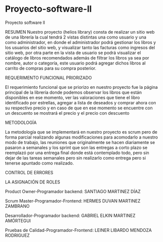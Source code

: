 # Proyecto-software-ll
Proyecto software ll


RESUMEN
Nuestro proyecto (helios library) consta de realizar un sitio web de una librería la cual tendrá 2 vistas distintas una como usuario y una como administrador, en donde el administrador podrá gestionar los libros y los usuarios del sitio web, y visualizar tanto las facturas como ingresos del sitio web, por otra parte en la vista de usuario se podrá visualizar el catálogo de libros recomendados además de filtrar los libros ya sea por nombre, autor o categoría, este usuario podrá agregar dichos libros al carrito de compras para su compra posterior.

REQUERIMENTO FUNCIONAL PRIORIZADO

El requerimiento funcional que se priorizo en nuestro proyecto fue la página principal de la librería donde podemos observar los libros que están disponibles en ese momento, ver las valoraciones que tiene el libro identificado por estrellas, agregar a lista de deseados y comprar ahora con su respectivo precio y en caso de que en ese momento se encuentre con un descuento se mostrará el precio y el precio con descuento

METODOLOGÍA


La metodología que se implementará en nuestro proyecto es scrum pero de forma parcial realizando algunas modificaciones para acomodarlo a nuestro modo de trabajo, las reuniones que originalmente se hacen diariamente se pasaron a semanales y los sprint que son las entregas a corto plazo se reemplazó por una entrega final donde está contemplado todo, pero sin dejar de las tareas semanales pero sin realizarlo como entrega pero si tenerse apuntado como realizado.

CONTROL DE ERRORES

LA ASIGNACIÓN DE ROLES

Product Owner-Programador backend: SANTIAGO MARTINEZ DÍAZ 

Scrum Master-Programador-Frontend: HERMES DUVAN MARTINEZ ZAMBRANO

Desarrollador-Programador backend: GABRIEL ELKIN MARTINEZ AMÓRTEGUI

Pruebas de Calidad-Programador-Frontend: LEINER LIBARDO MENDOZA RODRIGUEZ
